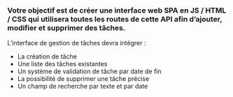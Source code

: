### Votre objectif est de créer une interface web SPA en JS / HTML / CSS qui utilisera toutes les routes de cette API afin d’ajouter, modifier et supprimer des tâches.
  
L’interface de gestion de tâches devra intégrer :
- La création de tâche
- Une liste des tâches existantes
- Un système de validation de tâche par date de fin
- La possibilité de supprimer une tâche précise
- Un champ de recherche par texte et par date